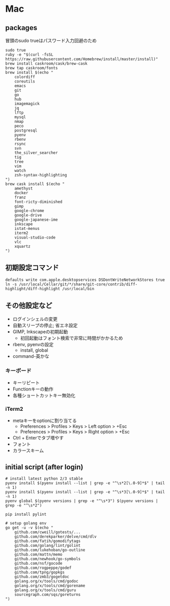 Mac
================================================================================

packages
------------------------------------------------------------
冒頭のsudo trueはパスワード入力回避のため
```
sudo true
ruby -e "$(curl -fsSL https://raw.githubusercontent.com/Homebrew/install/master/install)"
brew install caskroom/cask/brew-cask
brew tap caskroom/fonts
brew install $(echo "
    colordiff
    coreutils
    emacs
    git
    go
    hub
    imagemagick
    jq
    lftp
    mysql
    nmap
    peco
    postgresql
    pyenv
    rbenv
    rsync
    svn
    the_silver_searcher
    tig
    tree
    vim
    watch
    zsh-syntax-highlighting
")
brew cask install $(echo "
    amethyst
    docker
    franz
    font-ricty-diminished
    gimp
    google-chrome
    google-drive
    google-japanese-ime
    inkscape
    istat-menus
    iterm2
    visual-studio-code
    vlc
    xquartz
")
```

初期設定コマンド
------------------------------------------------------------
```
defaults write com.apple.desktopservices DSDontWriteNetworkStores true
ln -s /usr/local/Cellar/git/*/share/git-core/contrib/diff-highlight/diff-highlight /usr/local/bin
```

その他設定など
--------------------------------------------------
* ログインシェルの変更
* 自動スリープの停止; 省エネ設定
* GIMP, Inkscapeの初期起動
  - 初回起動はフォント検索で非常に時間がかかるため
* rbenv, pyenvの設定
  - install, global
* command-英かな


### キーボード
* キーリピート
* Functionキーの動作
* 各種ショートカットキー無効化


### iTerm2
* metaキーをoptionに割り当てる
  - Preferences > Profiles > Keys > Left option > +Esc
  - Preferences > Profiles > Keys > Right option > +Esc
* Ctrl + Enterでタブ増やす
* フォント
* カラースキーム


initial script (after login)
------------------------------------------------------------
```
# install latest python 2/3 stable
pyenv install $(pyenv install --list | grep -e "^\s*2[\.0-9]*$" | tail -n 1)
pyenv install $(pyenv install --list | grep -e "^\s*3[\.0-9]*$" | tail -n 1)
pyenv global $(pyenv versions | grep -e "^\s*3") $(pyenv versions | grep -e "^\s*2") 

pip install pylint

# setup golang env
go get -u -v $(echo "
    github.com/cweill/gotests/...
    github.com/derekparker/delve/cmd/dlv
    github.com/fatih/gomodifytags
    github.com/golang/lint/golint
    github.com/lukehoban/go-outline
    github.com/mattn/memo
    github.com/newhook/go-symbols
    github.com/nsf/gocode
    github.com/rogpeppe/godef
    github.com/tpng/gopkgs
    github.com/zmb3/gogetdoc
    golang.org/x/tools/cmd/godoc
    golang.org/x/tools/cmd/gorename
    golang.org/x/tools/cmd/guru
    sourcegraph.com/sqs/goreturns
")
```
